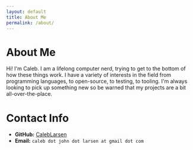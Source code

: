```yaml
---
layout: default
title: About Me
permalink: /about/
---
```


# About Me

Hi! I'm Caleb. I am a lifelong computer nerd, trying to get to the bottom of how these things work.
I have a variety of interests in the field from programming languages, to open-source, to testing, to tooling.
I'm always looking to pick up something new so be warned that my projects are a bit all-over-the-place.


# Contact Info

* **GitHub:** [CalebLarsen](https://github.com/CalebLarsen)
* **Email:** `caleb dot john dot larsen at gmail dot com`
